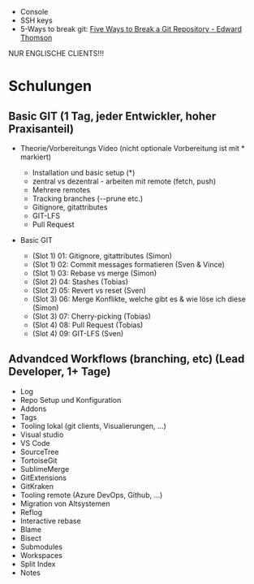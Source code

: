* Console
* SSH keys
* 5-Ways to break git: [Five Ways to Break a Git Repository - Edward Thomson](https://youtu.be/uwJI-_08mCs)

NUR ENGLISCHE CLIENTS!!!

# Schulungen
## Basic GIT (1 Tag, jeder Entwickler, hoher Praxisanteil)
* Theorie/Vorbereitungs Video (nicht optionale Vorbereitung ist mit * markiert)
  * Installation und basic setup (*)
  * zentral vs dezentral - arbeiten mit remote (fetch, push)
  * Mehrere remotes
  * Tracking branches (--prune etc.)
  * Gitignore, gitattributes
  * GIT-LFS
  * Pull Request

* Basic GIT
  * (Slot 1) 01: Gitignore, gitattributes (Simon)
  * (Slot 1) 02: Commit messages formatieren (Sven & Vince)
  * (Slot 1) 03: Rebase vs merge (Simon)
  * (Slot 2) 04: Stashes (Tobias)
  * (Slot 2) 05: Revert vs reset (Sven)
  * (Slot 3) 06: Merge Konflikte, welche gibt es & wie löse ich diese (Simon)
  * (Slot 3) 07: Cherry-picking (Tobias)
  * (Slot 4) 08: Pull Request (Tobias)
  * (Slot 4) 09: GIT-LFS (Sven)

## Advandced Workflows (branching, etc) (Lead Developer, 1+ Tage)
* Log
* Repo Setup und Konfiguration
* Addons
* Tags
* Tooling lokal (git clients, Visualierungen, …)
* Visual studio
* VS Code
* SourceTree
* TortoiseGit
* SublimeMerge
* GitExtensions
* GitKraken
* Tooling remote (Azure DevOps, Github, …)
* Migration von Altsystemen
* Reflog
* Interactive rebase
* Blame
* Bisect
* Submodules
* Workspaces
* Split Index
* Notes
